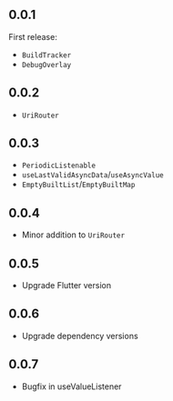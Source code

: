 ## 0.0.1

First release:

- `BuildTracker`
- `DebugOverlay`

## 0.0.2

- `UriRouter`

## 0.0.3

- `PeriodicListenable`
- `useLastValidAsyncData`/`useAsyncValue`
- `EmptyBuiltList`/`EmptyBuiltMap`

## 0.0.4

- Minor addition to `UriRouter`

## 0.0.5

- Upgrade Flutter version 

## 0.0.6

- Upgrade dependency versions

## 0.0.7

- Bugfix in useValueListener